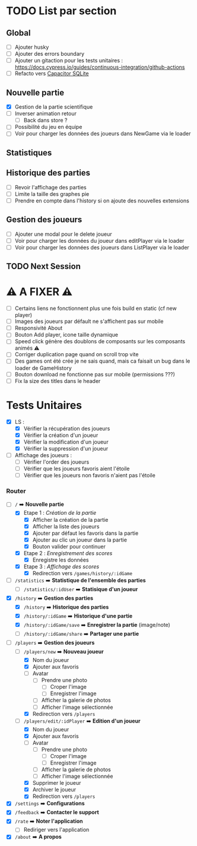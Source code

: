 # TODO List par section

## Global

- [ ] Ajouter husky
- [ ] Ajouter des errors boundary
- [ ] Ajouter un gitaction pour les tests unitaires : https://docs.cypress.io/guides/continuous-integration/github-actions
- [ ] Refacto vers [Capacitor SQLite](https://github.com/capacitor-community/sqlite)

## Nouvelle partie

- [x] Gestion de la partie scientifique
- [ ] Inverser animation retour
  - [ ] Back dans store ?
- [ ] Possibilité du jeu en équipe
- [ ] Voir pour charger les données des joueurs dans NewGame via le loader

## Statistiques

## Historique des parties

- [ ] Revoir l'affichage des parties
- [ ] Limite la taille des graphes pie
- [ ] Prendre en compte dans l'history si on ajoute des nouvelles extensions

## Gestion des joueurs

- [ ] Ajouter une modal pour le delete joueur
- [ ] Voir pour charger les données du joueur dans editPlayer via le loader
- [ ] Voir pour charger les données des joueurs dans ListPlayer via le loader

## TODO Next Session

# ⚠️ A FIXER ⚠️

- [ ] Certains liens ne fonctionnent plus une fois build en static (cf new player)
- [ ] Images des joueurs par défault ne s'affichent pas sur mobile
- [ ] Responsivité About
- [ ] Bouton Add player, icone taille dynamique
- [ ] Speed click génère des doublons de composants sur les composants animés ⚠️
- [ ] Corriger duplication page quand on scroll trop vite
- [ ] Des games ont été crée je ne sais quand, mais ca faisait un bug dans le loader de GameHistory
- [ ] Bouton download ne fonctionne pas sur mobile (permissions ???)
- [ ] Fix la size des titles dans le header

# Tests Unitaires

- [x] LS :
  - [x] Vérifier la récupération des joueurs
  - [x] Vérifier la création d'un joueur
  - [x] Vérifier la modification d'un joueur
  - [x] Vérifier la suppression d'un joueur
- [ ] Affichage des joueurs :
  - [ ] Vérifier l'order des joueurs
  - [ ] Vérifier que les joueurs favoris aient l'étoile
  - [ ] Vérifier que les joueurs non favoris n'aient pas l'étoile

### Router

- [ ] `/` ➡️ **Nouvelle partie** 
  - [x] Etape 1 : *Création de la partie*
    - [x] Afficher la création de la partie
    - [x] Afficher la liste des joueurs
    - [x] Ajouter par défaut les favoris dans la partie
    - [x] Ajouter au clic un joueur dans la partie
    - [x] Bouton valider pour continuer
  - [x] Etape 2 : *Enregistrement des scores*
    - [x] Enregistre les données
  - [x] Etape 3 : *Affichage des scores*
    - [x] Redirection vers `/games/history/:idGame`
- [ ] `/statistics` ➡️ **Statistique de l'ensemble des parties** 
  - [ ] `/statistics/:idUser` ➡️ **Statisique d'un joueur**
- [x] `/history` ➡️ **Gestion des parties**
  - [x] `/history` ➡️ **Historique des parties**
  - [x] `/history/:idGame` ➡️ **Historique d'une partie**
  - [x] `/history/:idGame/save` ➡️ **Enregistrer la partie** (image/note)
  - [ ] `/history/:idGame/share` ➡️ **Partager une partie**
- [ ] `/players` ➡️ **Gestion des joueurs**
  - [ ] `/players/new` ➡️ **Nouveau joueur**
    - [x] Nom du joueur
    - [x] Ajouter aux favoris
    - [ ] Avatar
      - [ ] Prendre une photo
        - [ ] Croper l'image
        - [ ] Enregistrer l'image
      - [ ] Afficher la galerie de photos
      - [ ] Afficher l'image sélectionnée
    - [x] Redirection vers `/players`
  - [ ] `/players/edit/:idPlayer` ➡️ **Edition d'un joueur**
    - [x] Nom du joueur
    - [x] Ajouter aux favoris
    - [ ] Avatar
      - [ ] Prendre une photo
        - [ ] Croper l'image
        - [ ] Enregistrer l'image
      - [ ] Afficher la galerie de photos
      - [ ] Afficher l'image sélectionnée
    - [x] Supprimer le joueur
    - [x] Archiver le joueur
    - [x] Redirection vers `/players`
- [x] `/settings` ➡️ **Configurations**
- [x] `/feedback` ➡️ **Contacter le support**
- [x] `/rate` ➡️ **Noter l'application**
  - [ ] Rediriger vers l'application
- [x] `/about` ➡️ **A propos**